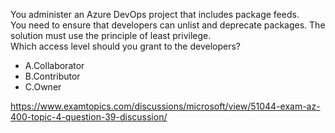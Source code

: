 You administer an Azure DevOps project that includes package feeds.<br/>You need to ensure that developers can unlist and deprecate packages. The solution must use the principle of least privilege.<br/>Which access level should you grant to the developers?<br/><ul><li class="multi-choice-item"><span class="multi-choice-letter" data-choice-letter="A">A.</span>Collaborator</li><li class="multi-choice-item correct-hidden"><span class="multi-choice-letter" data-choice-letter="B">B.</span>Contributor</li><li class="multi-choice-item"><span class="multi-choice-letter" data-choice-letter="C">C.</span>Owner</li></ul><p><a href="https://www.examtopics.com/discussions/microsoft/view/51044-exam-az-400-topic-4-question-39-discussion/">https://www.examtopics.com/discussions/microsoft/view/51044-exam-az-400-topic-4-question-39-discussion/</a></p><script src="https://giscus.app/client.js"                    data-repo="azsamples/az204"                    data-repo-id="R_kgDOMRXzDQ"                    data-category="General"                    data-category-id="DIC_kwDOMRXzDc4Cgi27"                    data-mapping="pathname"                    data-strict="0"                    data-reactions-enabled="0"                    data-emit-metadata="0"                    data-input-position="bottom"                    data-theme="preferred_color_scheme"                    data-lang="en"                    crossorigin="anonymous"                    async>                    </script>